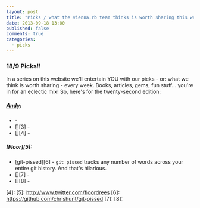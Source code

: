 ```yaml
---
layout: post
title: "Picks / what the vienna.rb team thinks is worth sharing this week"
date: 2013-09-18 13:00
published: false
comments: true
categories:
  - picks
---
```


### 18/9 Picks!!

In a series on this website we'll entertain YOU with our picks - or: what we think is worth sharing - every week.
Books, articles, gems, fun stuff... you're in for an eclectic mix! So, here's for the twenty-second edition:

##### [Andy][1]:
  - [][2] - 
  - [][3] - 
  - [][4] - 
  
##### [Floor][5]:
  - [git-pissed][6] - ``` git pissed ``` tracks any number of words across your entire git history. And that's hilarious.
  - [][7] - 
  - [][8] - 

[1]: http://www.twitter.com/pxlpnk
[2]: 
[3]:
[4]:
[5]: http://www.twitter.com/floordrees
[6]: https://github.com/chrishunt/git-pissed
[7]: 
[8]: 